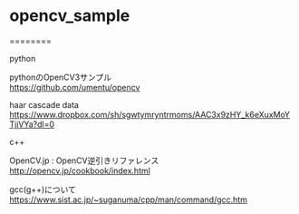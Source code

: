 # opencv_sample<br>
========<br>

python<br>

pythonのOpenCV3サンプル<br>
https://github.com/umentu/opencv<br>

haar cascade data<br>
https://www.dropbox.com/sh/sgwtymryntrmoms/AAC3x9zHY_k6eXuxMoYTjjVYa?dl=0<br>

c++<br>

OpenCV.jp : OpenCV逆引きリファレンス<br>
http://opencv.jp/cookbook/index.html<br>

gcc(g++)について<br>
https://www.sist.ac.jp/~suganuma/cpp/man/command/gcc.htm<br>
